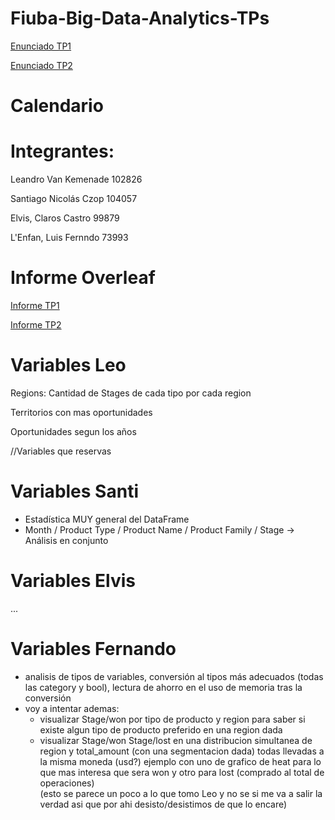 # Fiuba-Big-Data-Analytics-TPs

[Enunciado TP1](https://docs.google.com/document/d/1Ws7kfBmQmZ3BuUA7rGCnvhRGdl6MZYpC2c2GEvx7a2Y/edit)

[Enunciado TP2](https://docs.google.com/document/d/1ZfZAJFjaKTtWtREfNAPUXhxnf6J42qI-mAg6vF1uWUA/edit)

# Calendario


# Integrantes: 

Leandro Van Kemenade 102826

Santiago Nicolás Czop 104057

Elvis, Claros Castro  99879 

L'Enfan, Luis Fernndo  73993

# Informe Overleaf

[Informe TP1](https://www.overleaf.com/2362158822csftdgdxfgsq)

[Informe TP2](https://www.overleaf.com/1633589189jsvwcsqtgrxz)


# Variables Leo
Regions: Cantidad de Stages de cada tipo por cada region

Territorios con mas oportunidades

Oportunidades segun los años

//Variables que reservas

# Variables Santi

- Estadística MUY general del DataFrame
- Month / Product Type / Product Name / Product Family / Stage -> Análisis en conjunto

# Variables Elvis

...

# Variables Fernando

- analisis de tipos de variables, conversión al tipos más adecuados (todas las category y bool), lectura de ahorro en el uso de memoria tras la conversión
- voy a intentar ademas:
  - visualizar Stage/won por tipo de producto y region para saber si existe algun tipo de producto preferido en una region dada
  - visualizar Stage/won Stage/lost en una distribucion simultanea de region y total_amount (con una segmentacion dada)  todas llevadas a la misma moneda (usd?)
    ejemplo con uno de grafico de heat para lo que mas interesa que sera won y otro para lost (comprado al total de operaciones)    
    (esto se parece un poco a lo que   tomo Leo y no se si me va a salir la verdad asi que por ahi desisto/desistimos de que lo encare)


